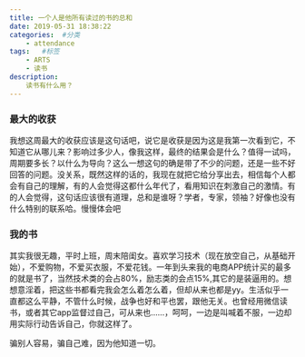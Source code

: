 ```yaml
---
title: 一个人是他所有读过的书的总和
date: 2019-05-31 18:38:22
categories:  #分类
    - attendance
tags:   #标签
    - ARTS
    - 读书 
description: 
    读书有什么用？
---
```


### 最大的收获 
我想这周最大的收获应该是这句话吧，说它是收获是因为这是我第一次看到它，不知道它从哪儿来？影响过多少人，像我这样，最终的结果会是什么？值得一试吗，周期要多长？以什么为导向？这么一想这句的确是带了不少的问题，还是一些不好回答的问题。没关系，既然这样的话的，我现在就把它给分享出去，相信每个人都会有自己的理解，有的人会觉得这都什么年代了，看用知识在刺激自己的激情。有的人会觉得，这句话应该很有道理，总和是谁呀？学者，专家，领袖？好像也没有什么特别的联系哈。慢慢体会吧

### 我的书
其实我很无趣，平时上班，周末陪闺女。喜欢学习技术（现在放空自己，从基础开始），不爱购物，不爱买衣服，不爱花钱。一年到头来我的电商APP统计买的最多的就是书了，当然技术类的会占80%，励志类的会点15%,其它的是装逼用的。想想意淫着，把这些书都看完我会怎么着怎么着，但却从来也都是yy。生活似乎一直都这么平静，不管什么时候，战争也好和平也罢，跟他无关。也曾经用微信读书，或者其它app监督过自己，可从来也……，呵呵，一边是叫喊着不服，一边却用实际行动告诉自己，你就这样了。


骗别人容易，骗自己难，因为他知道一切。


